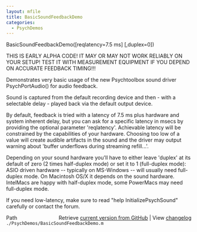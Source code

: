 ```yaml
---
layout: mfile
title: BasicSoundFeedbackDemo
categories:
  - PsychDemos
---
```


BasicSoundFeedbackDemo\(\[reqlatency=7.5 ms\] \[,duplex=0\]\)

THIS IS EARLY ALPHA CODE\! IT MAY OR MAY NOT WORK RELIABLY ON YOUR SETUP\!
TEST IT WITH MEASUREMENT EQUIPMENT IF YOU DEPEND ON ACCURATE FEEDBACK
TIMING\!\!\!

Demonstrates very basic usage of the new Psychtoolbox sound driver
PsychPortAudio\(\) for audio feedback.

Sound is captured from the default recording device and then \- with a
selectable delay \- played back via the default output device.

By default, feedback is tried with a latency of 7.5 ms plus hardware and
system inherent delay, but you can ask for a specific latency in msecs by
providing the optional parameter 'reqlatency'. Achievable latency will be
constrained by the capabilities of your hardware. Choosing too low of a
value will create audible artifacts in the sound and the driver may
output warning about 'buffer underflows during streaming refill...'.

Depending on your sound hardware you'll have to either leave 'duplex' at
its default of zero \(2 times half\-duplex mode\) or set it to 1
\(full\-duplex mode\): ASIO driven hardware \-\- typically on MS\-Windows \-\-
will usually need full\-duplex mode. On Macintosh OS/X it depends on the
sound hardware. IntelMacs are happy with half\-duplex mode, some PowerMacs
may need full\-duplex mode.


If you need low\-latency, make sure to read "help InitializePsychSound"
carefully or contact the forum.



<div class="code_header" style="text-align:right;">
  <span style="float:left;">Path&nbsp;&nbsp;</span> <span class="counter">Retrieve <a href=
  "https://raw.github.com/Psychtoolbox-3/Psychtoolbox-3/beta/./PsychDemos/BasicSoundFeedbackDemo.m">current version from GitHub</a> | View <a href=
  "https://github.com/Psychtoolbox-3/Psychtoolbox-3/commits/beta/./PsychDemos/BasicSoundFeedbackDemo.m">changelog</a></span>
</div>
<div class="code">
  <code>./PsychDemos/BasicSoundFeedbackDemo.m</code>
</div>
